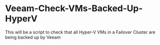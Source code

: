 # Veeam-Check-VMs-Backed-Up-HyperV
This will be a script to check that all Hyper-V VMs in a Failover Cluster are being backed up by Veeam
